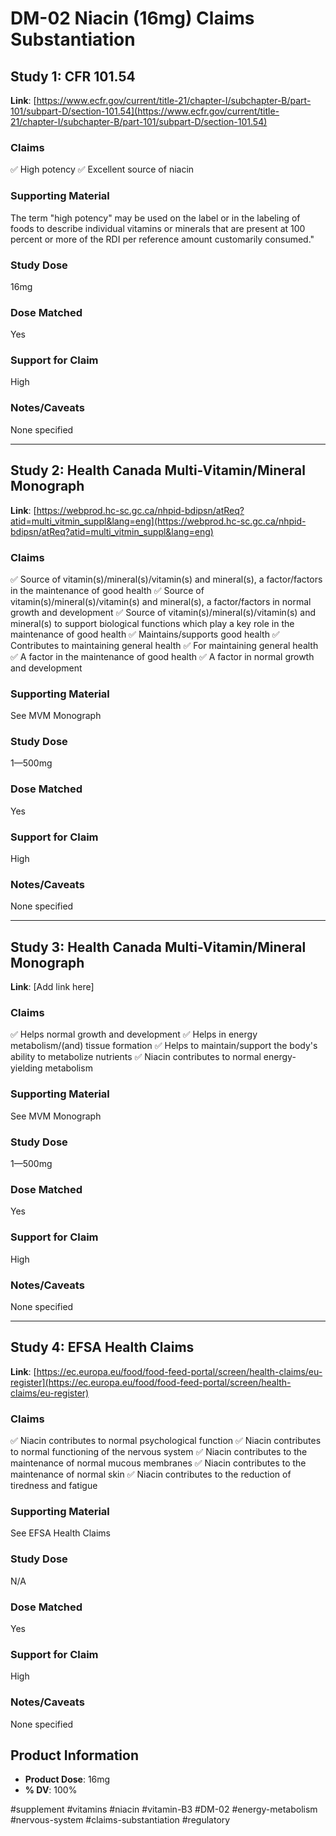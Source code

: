 # DM-02 Niacin (16mg) Claims Substantiation

## Study 1: CFR 101.54
**Link**: [https://www.ecfr.gov/current/title-21/chapter-I/subchapter-B/part-101/subpart-D/section-101.54](https://www.ecfr.gov/current/title-21/chapter-I/subchapter-B/part-101/subpart-D/section-101.54)

### Claims
✅ High potency
✅ Excellent source of niacin

### Supporting Material
The term "high potency" may be used on the label or in the labeling of foods to describe individual vitamins or minerals that are present at 100 percent or more of the RDI per reference amount customarily consumed."

### Study Dose
16mg

### Dose Matched
Yes

### Support for Claim
High

### Notes/Caveats
None specified

---

## Study 2: Health Canada Multi-Vitamin/Mineral Monograph
**Link**: [https://webprod.hc-sc.gc.ca/nhpid-bdipsn/atReq?atid=multi_vitmin_suppl&lang=eng](https://webprod.hc-sc.gc.ca/nhpid-bdipsn/atReq?atid=multi_vitmin_suppl&lang=eng)

### Claims
✅ Source of vitamin(s)/mineral(s)/vitamin(s) and mineral(s), a factor/factors in the maintenance of good health
✅ Source of vitamin(s)/mineral(s)/vitamin(s) and mineral(s), a factor/factors in normal growth and development
✅ Source of vitamin(s)/mineral(s)/vitamin(s) and mineral(s) to support biological functions which play a key role in the maintenance of good health
✅ Maintains/supports good health
✅ Contributes to maintaining general health
✅ For maintaining general health
✅ A factor in the maintenance of good health
✅ A factor in normal growth and development

### Supporting Material
See MVM Monograph

### Study Dose
1—500mg

### Dose Matched
Yes

### Support for Claim
High

### Notes/Caveats
None specified

---

## Study 3: Health Canada Multi-Vitamin/Mineral Monograph
**Link**: [Add link here]

### Claims
✅ Helps normal growth and development
✅ Helps in energy metabolism/(and) tissue formation
✅ Helps to maintain/support the body's ability to metabolize nutrients
✅ Niacin contributes to normal energy-yielding metabolism

### Supporting Material
See MVM Monograph

### Study Dose
1—500mg

### Dose Matched
Yes

### Support for Claim
High

### Notes/Caveats
None specified

---

## Study 4: EFSA Health Claims
**Link**: [https://ec.europa.eu/food/food-feed-portal/screen/health-claims/eu-register](https://ec.europa.eu/food/food-feed-portal/screen/health-claims/eu-register)

### Claims
✅ Niacin contributes to normal psychological function
✅ Niacin contributes to normal functioning of the nervous system
✅ Niacin contributes to the maintenance of normal mucous membranes
✅ Niacin contributes to the maintenance of normal skin
✅ Niacin contributes to the reduction of tiredness and fatigue

### Supporting Material
See EFSA Health Claims

### Study Dose
N/A

### Dose Matched
Yes

### Support for Claim
High

### Notes/Caveats
None specified

## Product Information
- **Product Dose**: 16mg
- **% DV**: 100%

#supplement #vitamins #niacin #vitamin-B3 #DM-02 #energy-metabolism #nervous-system #claims-substantiation #regulatory